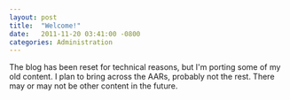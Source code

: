 ```yaml
---
layout: post
title:  "Welcome!"
date:   2011-11-20 03:41:00 -0800
categories: Administration
---
```

The blog has been reset for technical reasons, but I'm porting some of my old content. I plan to bring across the AARs, probably not the rest. There may or may not be other content in the future.
